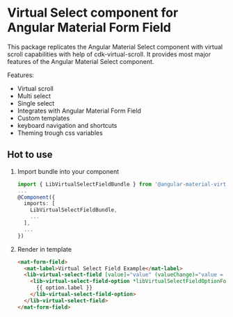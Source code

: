 # Virtual Select component for Angular Material Form Field

This package replicates the Angular Material Select component with virtual scroll capabilities with help of cdk-virtual-scroll. It provides most major features of the Angular Material Select component.

Features:

- Virtual scroll
- Multi select
- Single select
- Integrates with Angular Material Form Field
- Custom templates
- keyboard navigation and shortcuts
- Theming trough css variables

## Hot to use

1. Import bundle into your component
    ```typescript
    import { LibVirtualSelectFieldBundle } from '@angular-material-virtual-select/virtual-select-field';
    ...
    @Component({
      imports: [
        LibVirtualSelectFieldBundle,
        ...
      ],
      ...
    })
    ```

1. Render in template
    ```html
    <mat-form-field>
      <mat-label>Virtual Select Field Example</mat-label>
      <lib-virtual-select-field [value]="value" (valueChange)="value = $event">
        <lib-virtual-select-field-option *libVirtualSelectFieldOptionFor="let option of options" [value]="option.value"> 
          {{ option.label }}
        </lib-virtual-select-field-option>
      </lib-virtual-select-field>
    </mat-form-field>
    ```

